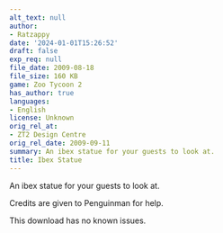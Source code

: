 ```yaml
---
alt_text: null
author:
- Ratzappy
date: '2024-01-01T15:26:52'
draft: false
exp_req: null
file_date: 2009-08-18
file_size: 160 KB
game: Zoo Tycoon 2
has_author: true
languages:
- English
license: Unknown
orig_rel_at:
- ZT2 Design Centre
orig_rel_date: 2009-09-11
summary: An ibex statue for your guests to look at.
title: Ibex Statue
---
```

An ibex statue for your guests to look at.

Credits are given to Penguinman for help.

This download has no known issues.
